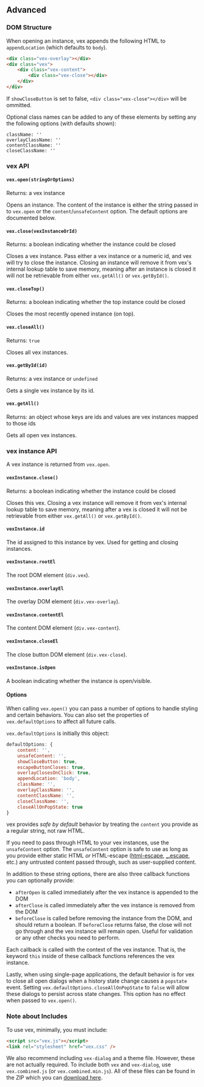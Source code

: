 ## Advanced

### DOM Structure

When opening an instance, vex appends the following HTML to `appendLocation` (which defaults to `body`).

```html
<div class="vex-overlay"></div>
<div class="vex">
    <div class="vex-content">
        <div class="vex-close"></div>
    </div>
</div>
```

If `showCloseButton` is set to false, `<div class="vex-close"></div>` will be ommitted.

Optional class names can be added to any of these elements by setting any the following options (with defaults shown):

```
className: ''
overlayClassName: ''
contentClassName: ''
closeClassName: ''
```

### vex API

#### `vex.open(stringOrOptions)`

Returns: a vex instance

Opens an instance. The content of the instance is either the string passed in to `vex.open` or the `content`/`unsafeContent` option.
The default options are documented below.

#### `vex.close(vexInstanceOrId)`

Returns: a boolean indicating whether the instance could be closed

Closes a vex instance. Pass either a vex instance or a numeric id, and vex will try to close the instance.
Closing an instance will remove it from vex's internal lookup table to save memory, meaning after an instance is closed it will not be retrievable from either `vex.getAll()` or `vex.getById()`.

#### `vex.closeTop()`

Returns: a boolean indicating whether the top instance could be closed

Closes the most recently opened instance (on top).

#### `vex.closeAll()`

Returns: `true`

Closes all vex instances.

#### `vex.getById(id)`

Returns: a vex instance or `undefined`

Gets a single vex instance by its id.

#### `vex.getAll()`

Returns: an object whose keys are ids and values are vex instances mapped to those ids

Gets all open vex instances.

### vex instance API

A vex instance is returned from `vex.open`.

#### `vexInstance.close()`

Returns: a boolean indicating whether the instance could be closed

Closes this vex. Closing a vex instance will remove it from vex's internal lookup table to save memory, meaning after a vex is closed it will not be retrievable from either `vex.getAll()` or `vex.getById()`.

#### `vexInstance.id`

The id assigned to this instance by vex. Used for getting and closing instances.

#### `vexInstance.rootEl`

The root DOM element (`div.vex`).

#### `vexInstance.overlayEl`

The overlay DOM element (`div.vex-overlay`).

#### `vexInstance.contentEl`

The content DOM element (`div.vex-content`).

#### `vexInstance.closeEl`

The close button DOM element (`div.vex-close`).

#### `vexInstance.isOpen`

A boolean indicating whether the instance is open/visible.

#### Options

When calling `vex.open()` you can pass a number of options to handle styling and certain behaviors. You can also set the properties of `vex.defaultOptions` to affect all future calls.

`vex.defaultOptions` is initially this object:

```javascript
defaultOptions: {
    content: '',
    unsafeContent: '',
    showCloseButton: true,
    escapeButtonCloses: true,
    overlayClosesOnClick: true,
    appendLocation: 'body',
    className: '',
    overlayClassName: '',
    contentClassName: '',
    closeClassName: '',
    closeAllOnPopState: true
}
```

vex provides *safe by default* behavior by treating the `content` you provide as a regular string, not raw HTML.

If you need to pass through HTML to your vex instances, use the `unsafeContent` option.
The `unsafeContent` option is safe to use as long as you provide either static HTML *or* HTML-escape ([html-escape](https://www.npmjs.com/package/html-escape), [_.escape](https://lodash.com/docs#escape), etc.) any untrusted content passed through, such as user-supplied content.

In addition to these string options, there are also three callback functions you can optionally provide:

- `afterOpen` is called immediately after the vex instance is appended to the DOM
- `afterClose` is called immediately after the vex instance is removed from the DOM
- `beforeClose` is called before removing the instance from the DOM, and should return a boolean. If `beforeClose` returns false, the close will not go through and the vex instance will remain open. Useful for validation or any other checks you need to perform.

Each callback is called with the context of the vex instance. That is, the keyword `this` inside of these callback functions references the vex instance.

Lastly, when using single-page applications, the default behavior is for vex to close all open dialogs when a history state change causes a `popstate` event. 
Setting `vex.defaultOptions.closeAllOnPopState` to `false` will allow these dialogs to persist across state changes.
This option has no effect when passed to `vex.open()`.

### Note about Includes

To use vex, minimally, you must include:

```html
<script src="vex.js"></script>
<link rel="stylesheet" href="vex.css" />
```

We also recommend including `vex-dialog` and a theme file. However, these are not actually required. To include both `vex` and `vex-dialog`, use `vex.combined.js` (or `vex.combined.min.js`). All of these files can be found in the ZIP which you can [download here](/vex).

<!-- Resources for the demos -->
<p style="-webkit-transform: translateZ(0)"></p>
<script src="/vex/dist/js/vex.combined.js"></script>
<link rel="stylesheet" href="/vex/dist/css/vex.css" />
<link rel="stylesheet" href="/vex/dist/css/vex-theme-os.css">
<script>
    (function(){
        vex.defaultOptions.className = 'vex-theme-os';
    })();
</script>
